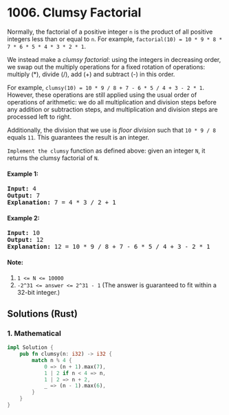# 1006. Clumsy Factorial
Normally, the factorial of a positive integer ```n``` is the product of all positive integers less than or equal to ```n```.  For example, ```factorial(10) = 10 * 9 * 8 * 7 * 6 * 5 * 4 * 3 * 2 * 1```.

We instead make a *clumsy factorial*: using the integers in decreasing order, we swap out the multiply operations for a fixed rotation of operations: multiply (*), divide (/), add (+) and subtract (-) in this order.

For example, ```clumsy(10) = 10 * 9 / 8 + 7 - 6 * 5 / 4 + 3 - 2 * 1```.  However, these operations are still applied using the usual order of operations of arithmetic: we do all multiplication and division steps before any addition or subtraction steps, and multiplication and division steps are processed left to right.

Additionally, the division that we use is *floor division* such that ```10 * 9 / 8``` equals ```11```.  This guarantees the result is an integer.

```Implement the clumsy``` function as defined above: given an integer ```N```, it returns the clumsy factorial of ```N```.

#### Example 1:
<pre>
<strong>Input:</strong> 4
<strong>Output:</strong> 7
<strong>Explanation:</strong> 7 = 4 * 3 / 2 + 1
</pre>

#### Example 2:
<pre>
<strong>Input:</strong> 10
<strong>Output:</strong> 12
<strong>Explanation:</strong> 12 = 10 * 9 / 8 + 7 - 6 * 5 / 4 + 3 - 2 * 1
</pre>

#### Note:
1. ```1 <= N <= 10000```
2. ```-2^31 <= answer <= 2^31 - 1```  (The answer is guaranteed to fit within a 32-bit integer.)

## Solutions (Rust)

### 1. Mathematical
```Rust
impl Solution {
    pub fn clumsy(n: i32) -> i32 {
        match n % 4 {
            0 => (n + 1).max(7),
            1 | 2 if n < 4 => n,
            1 | 2 => n + 2,
            _ => (n - 1).max(6),
        }
    }
}
```
